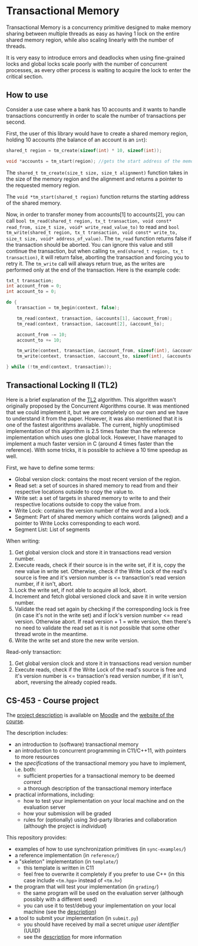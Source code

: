 # Transactional Memory

Transactional Memory is a concurrency primitive designed to make memory sharing between multiple threads as easy as having 1 lock on the entire shared memory region, while also scaling linearly with the number of threads.

It is very easy to introduce errors and deadlocks when using fine-grained locks and global locks scale poorly with the number of concurrent processes, as every other process is waiting to acquire the lock to enter the critical section.

## How to use

Consider a use case where a bank has 10 accounts and it wants to handle transactions concurrently in order to scale the number of transactions per second.

First, the user of this library would have to create a shared memory region, holding 10 accounts (the balance of an account is an `int`):

```c
shared_t region = tm_create(sizeof(int) * 10, sizeof(int)); 

void *accounts = tm_start(region); //gets the start address of the memory segment which hold 10 account balances
```

The `shared_t tm_create(size_t size, size_t alignment)` function takes in the size of the memory region and the alignment and returns a pointer to the requested memory region.

The `void *tm_start(shared_t region)` function returns the starting address of the shared memory.

Now, in order to transfer money from accounts[1] to accounts[2], you can call `bool tm_read(shared_t region, tx_t transaction, void const* read_from, size_t size, void* write_read_value_to)` to read and `bool     tm_write(shared_t region, tx_t transaction, void const* write_to, size_t size, void* address_of_value)`. The `tm_read` function returns false if the transaction should be aborted. You can ignore this value and still continue the transaction, but when calling `tm_end(shared_t region, tx_t transaction)`, it will return false, aborting the transaction and forcing you to retry it. The `tm_write` call will always return true, as the writes are performed only at the end of the transaction. Here is the example code:

```c
txt_t transaction;
int account_from = 0;
int account_to = 0;

do {
    transaction = tm_begin(context, false);

    tm_read(context, transaction, &accounts[1], &account_from);
    tm_read(context, transaction, &account[2], &account_to);

    account_from -= 10;
    account_to += 10;

    tm_write(context, transaction, &account_from, sizeof(int), &accounts[1]);
    tm_write(context, transaction, &account_to, sizeof(int), &accounts[2]);

} while (!tm_end(context, transaction));
```

## Transactional Locking II (TL2)

Here is a brief explanation of the [TL2](https://dcl.epfl.ch/site/_media/education/4.pdf) algorithm. This algorithm wasn't originally proposed by the Concurrent Algorithms course. It was mentioned that we could implement it, but we are completely on our own and we have to understand it from the paper. However, it was also mentioned that it is one of the fastest algorithms available. The current, highly unoptimised implementation of this algorithm is 2.5 times faster than the reference implementation which uses one global lock. However, I have managed to implement a much faster version in C (around 4 times faster than the reference). With some tricks, it is possible to achieve a 10 time speedup as well.

First, we have to define some terms:

* Global version clock: contains the most recent version of the region.
* Read set: a set of sources in shared memory to read from and their respective locations outside to copy the value to.  
* Write set: a set of targets in shared memory to write to and their respective locations outside to copy the value from.  
* Write Lock: contains the version number of the word and a lock.
* Segment: Part of shared memory which contains words (aligned) and a pointer to Write Locks corresponding to each word.  
* Segment List: List of segments  

When writing:

1. Get global version clock and store it in transactions read version number.
2. Execute reads, check if their source is in the write set, if it is, copy the new value in write set. Otherwise, check if the Write Lock of the read's source is free and it's version number is <= transaction's read version number, if it isn't, abort.
3. Lock the write set, if not able to acquire all lock, abort.
4. Increment and fetch global versioned clock and save it in write version number.
5. Validate the read set again by checking if the corresponding lock is free (in case it's not in the write set) and if lock's version number <= read version. Otherwise abort. If read version + 1 = write version, then there's no need to validate the read set as it is not possible that some other thread wrote in the meantime.
6. Write the write set and store the new write version.

Read-only transaction:

1. Get global version clock and store it in transactions read version number
2. Execute reads, check if the Write Lock of the read's source is free and it's version number is <= transaction's read version number, if it isn't, abort, reversing the already copied reads.

## CS-453 - Course project

The [project description](https://dcl.epfl.ch/site/_media/education/ca-project.pdf) is available on [Moodle](https://moodle.epfl.ch/course/view.php?id=14334) and the [website of the course](https://dcl.epfl.ch/site/education/ca_2021).

The description includes:

* an introduction to (software) transactional memory
* an introduction to concurrent programming in C11/C++11, with pointers to more resources
* the _specifications_ of the transactional memory you have to implement, i.e. both:
  * sufficient properties for a transactional memory to be deemed _correct_
  * a thorough description of the transactional memory interface
* practical informations, including:
  * how to test your implementation on your local machine and on the evaluation server
  * how your submission will be graded
  * rules for (optionally) using 3rd-party libraries and collaboration (although the project is _individual_)

This repository provides:

* examples of how to use synchronization primitives (in `sync-examples/`)
* a reference implementation (in `reference/`)
* a "skeleton" implementation (in `template/`)
  * this template is written in C11
  * feel free to overwrite it completely if you prefer to use C++ (in this case include `<tm.hpp>` instead of `<tm.h>`)
* the program that will test your implementation (in `grading/`)
  * the same program will be used on the evaluation server (although possibly with a different seed)
  * you can use it to test/debug your implementation on your local machine (see the [description](https://dcl.epfl.ch/site/_media/education/ca-project.pdf))
* a tool to submit your implementation (in `submit.py`)
  * you should have received by mail a secret _unique user identifier_ (UUID)
  * see the [description](https://dcl.epfl.ch/site/_media/education/ca-project.pdf) for more information

